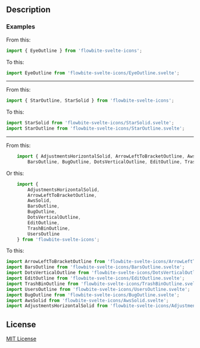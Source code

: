 ## Description


### Examples

From this:
```typescript
import { EyeOutline } from 'flowbite-svelte-icons';
```

To this:

```typescript
import EyeOutline from 'flowbite-svelte-icons/EyeOutline.svelte';
```
---
From this:
```typescript
import { StarOutline, StarSolid } from 'flowbite-svelte-icons';
```

To this:
```typescript
import StarSolid from 'flowbite-svelte-icons/StarSolid.svelte';
import StarOutline from 'flowbite-svelte-icons/StarOutline.svelte';
```
---
From this:
```typescript
    import { AdjustmentsHorizontalSolid, ArrowLeftToBracketOutline, AwsSolid,
        BarsOutline, BugOutline, DotsVerticalOutline, EditOutline, TrashBinOutline, UsersOutline } from 'flowbite-svelte-icons';
```

Or this:
```typescript
    import {
        AdjustmentsHorizontalSolid,
        ArrowLeftToBracketOutline,
        AwsSolid,
        BarsOutline,
        BugOutline,
        DotsVerticalOutline,
        EditOutline,
        TrashBinOutline,
        UsersOutline
    } from 'flowbite-svelte-icons';
```

To this:
```typescript
import ArrowLeftToBracketOutline from 'flowbite-svelte-icons/ArrowLeftToBracketOutline.svelte';
import BarsOutline from 'flowbite-svelte-icons/BarsOutline.svelte';
import DotsVerticalOutline from 'flowbite-svelte-icons/DotsVerticalOutline.svelte';
import EditOutline from 'flowbite-svelte-icons/EditOutline.svelte';
import TrashBinOutline from 'flowbite-svelte-icons/TrashBinOutline.svelte';
import UsersOutline from 'flowbite-svelte-icons/UsersOutline.svelte';
import BugOutline from 'flowbite-svelte-icons/BugOutline.svelte';
import AwsSolid from 'flowbite-svelte-icons/AwsSolid.svelte';
import AdjustmentsHorizontalSolid from 'flowbite-svelte-icons/AdjustmentsHorizontalSolid.svelte';
```

## License

[MIT License](LICENSE)
